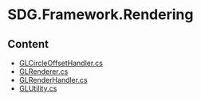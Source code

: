# SDG.Framework.Rendering
## Content
- [GLCircleOffsetHandler.cs](GLCircleOffsetHandler.cs)
- [GLRenderer.cs](GLRenderer.cs)
- [GLRenderHandler.cs](GLRenderHandler.cs)
- [GLUtility.cs](GLUtility.cs)
